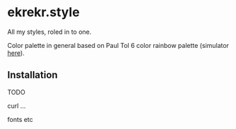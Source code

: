 # ekrekr.style

All my styles, roled in to one.

Color palette in general based on Paul Tol 6 color rainbow palette (simulator [here](https://google.github.io/palette.js/)).

## Installation

TODO

curl ...

fonts etc
